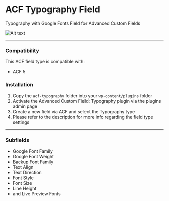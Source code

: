 # ACF Typography Field

Typography with Google Fonts Field for Advanced Custom Fields

![Alt text](http://reyhoun.com/lab/acf-typography.png "Optional title")

-----------------------

### Compatibility

This ACF field type is compatible with:
* ACF 5

### Installation

1. Copy the `acf-typography` folder into your `wp-content/plugins` folder
2. Activate the Advanced Custom Field: Typography plugin via the plugins admin page
3. Create a new field via ACF and select the Typography type
4. Please refer to the description for more info regarding the field type settings

-----------------------

### Subfields
* Google Font Family
* Google Font Weight
* Backup Font Family
* Text Align
* Text Direction
* Font Style
* Font Size
* Line Height
* and Live Preview Fonts